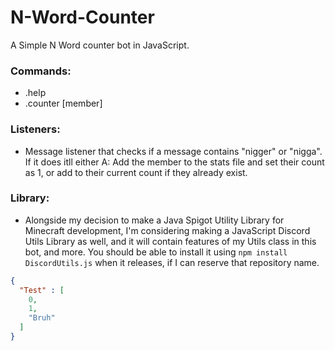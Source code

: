 # N-Word-Counter
A Simple N Word counter bot in JavaScript.

### Commands:
  - .help
  - .counter [member]
  
### Listeners:
  - Message listener that checks if a message contains "nigger" or "nigga". If it does itll either A: Add the member to the stats file and set their count as 1, or add to their current count if they already exist.

### Library:
  - Alongside my decision to make a Java Spigot Utility Library for Minecraft development, I'm considering making a JavaScript Discord Utils Library as well, and it will contain features of my Utils class in this bot, and more. You should be able to install it using `npm install DiscordUtils.js` when it releases, if I can reserve that repository name.

```json
{
  "Test" : [
    0,
    1,
    "Bruh"
  ]
}
```
